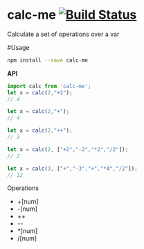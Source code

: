 # calc-me [![Build Status](https://travis-ci.org/Urucas/calc-me.svg)](https://travis-ci.org/Urucas/calc-me)
Calculate a set of operations over a var

#Usage
```bash
npm install --save calc-me
```

**API**
```javascript
import calc from 'calc-me';
let x = calc(2,"+2");
// 4

let x = calc(2,"+");
// 4

let x = calc(2,"++");
// 3

let x = calc(2, ["+2","-2","*2","/2"]);
// 2

let x = calc(3, ["+","-3","+","*4","/2"]);
// 12
```

Operations
* +[num]
* -[num]
* ++
* --
* *[num]
* /[num]
